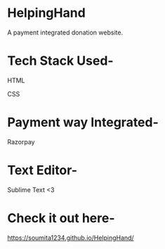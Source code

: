 # HelpingHand
A payment integrated donation website.
# Tech Stack Used-
 HTML
 
 CSS
 
 # Payment way Integrated-
   Razorpay
 # Text Editor-
   Sublime Text <3
 
 # Check it out here-
   https://soumita1234.github.io/HelpingHand/
